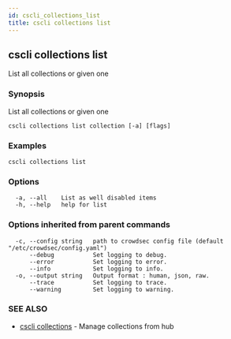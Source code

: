 ```yaml
---
id: cscli_collections_list
title: cscli collections list
---
```

## cscli collections list

List all collections or given one

### Synopsis

List all collections or given one

```
cscli collections list collection [-a] [flags]
```

### Examples

```
cscli collections list
```

### Options

```
  -a, --all    List as well disabled items
  -h, --help   help for list
```

### Options inherited from parent commands

```
  -c, --config string   path to crowdsec config file (default "/etc/crowdsec/config.yaml")
      --debug           Set logging to debug.
      --error           Set logging to error.
      --info            Set logging to info.
  -o, --output string   Output format : human, json, raw.
      --trace           Set logging to trace.
      --warning         Set logging to warning.
```

### SEE ALSO

* [cscli collections](/docs/cscli/cscli_collections)	 - Manage collections from hub

